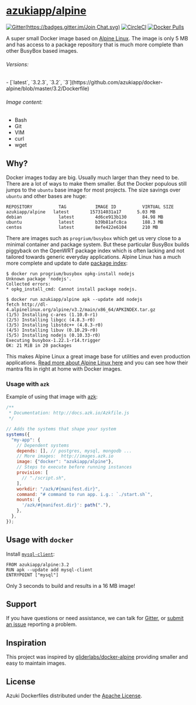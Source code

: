 [azukiapp/alpine](http://images.azk.io/#/alpine)
==================

[![Gitter](https://badges.gitter.im/Join Chat.svg)][gitter] [![CircleCI](https://img.shields.io/circleci/project/azukiapp/docker-alpine/master.svg)][circle-ci] [![Docker Pulls](https://img.shields.io/docker/pulls/azukiapp/alpine.svg)][azk-image]

A super small Docker image based on [Alpine Linux][alpine]. The image is only 5 MB and has access to a package repository that is much more complete than other BusyBox based images.

###### Versions:

<versions>
- [`latest`, `3.2.3`, `3.2`, `3`](https://github.com/azukiapp/docker-alpine/blob/master/3.2/Dockerfile)
</versions>

###### Image content:

  - Bash
  - Git
  - VIM
  - curl
  - wget

## Why?

Docker images today are big. Usually much larger than they need to be. There are a lot of ways to make them smaller. But the Docker populous still jumps to the `ubuntu` base image for most projects. The size savings over `ubuntu` and other bases are huge:

```
REPOSITORY          TAG           IMAGE ID          VIRTUAL SIZE
azukiapp/alpine   latest        157314031a17      5.03 MB
debian              latest        4d6ce913b130      84.98 MB
ubuntu              latest        b39b81afc8ca      188.3 MB
centos              latest        8efe422e6104      210 MB
```

There are images such as `progrium/busybox` which get us very close to a minimal container and package system. But these particular BusyBox builds piggyback on the OpenWRT package index which is often lacking and not tailored towards generic everyday applications. Alpine Linux has a much more complete and update to date [package index][alpine-packages]:

```
$ docker run progrium/busybox opkg-install nodejs
Unknown package 'nodejs'.
Collected errors:
* opkg_install_cmd: Cannot install package nodejs.

$ docker run azukiapp/alpine apk --update add nodejs
fetch http://dl-4.alpinelinux.org/alpine/v3.2/main/x86_64/APKINDEX.tar.gz
(1/5) Installing c-ares (1.10.0-r1)
(2/5) Installing libgcc (4.8.3-r0)
(3/5) Installing libstdc++ (4.8.3-r0)
(4/5) Installing libuv (0.10.29-r0)
(5/5) Installing nodejs (0.10.33-r0)
Executing busybox-1.22.1-r14.trigger
OK: 21 MiB in 20 packages
```

This makes Alpine Linux a great image base for utilities and even production applications. [Read more about Alpine Linux here][alpine-about] and you can see how their mantra fits in right at home with Docker images.

### Usage with `azk`

Example of using that image with [azk](http://azk.io):

```javascript
/**
 * Documentation: http://docs.azk.io/Azkfile.js
 */

// Adds the systems that shape your system
systems({
  "my-app": {
    // Dependent systems
    depends: [], // postgres, mysql, mongodb ...
    // More images:  http://images.azk.io
    image: {"docker": "azukiapp/alpine"},
    // Steps to execute before running instances
    provision: [
      // "./script.sh",
    ],
    workdir: "/azk/#{manifest.dir}",
    command: "# command to run app. i.g.: `./start.sh`",
    mounts: {
      '/azk/#{manifest.dir}': path("."),
    },
  },
});
```

## Usage with `docker`

Install [`mysql-client`][mysql-client]:

```
FROM azukiapp/alpine:3.2
RUN apk --update add mysql-client
ENTRYPOINT ["mysql"]
```

Only 3 seconds to build and results in a 16 MB image!

## Support

If you have questions or need assistance, we can talk for [Gitter][gitter], or [submit an issue][issues] reporting a problem.

## Inspiration

This project was inspired by [gliderlabs/docker-alpine][inspiration] providing smaller and easy to maintain images.

## License

Azuki Dockerfiles distributed under the [Apache License][license].

[inspiration]: https://github.com/gliderlabs/docker-alpine
[mysql-client]: http://pkgs.alpinelinux.org/package/main/x86/mysql-client
[alpine-packages]: http://pkgs.alpinelinux.org/
[alpine-about]: https://www.alpinelinux.org/about/
[alpine]: http://alpinelinux.org/

[azk-image]: http://images.azk.io/#/alpine
[issues]: https://github.com/azukiapp/docker-alpine/issues
[gitter]: https://gitter.im/azukiapp/azk?utm_source=badge&utm_medium=badge&utm_campaign=pr-badge&utm_content=badge
[circle-ci]: https://circleci.com/gh/azukiapp/docker-alpine
[license]: ./LICENSE
